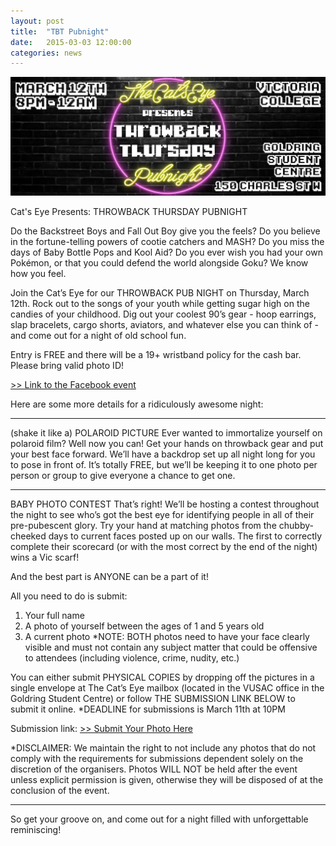 ```yaml
---
layout: post
title:  "TBT Pubnight"
date:   2015-03-03 12:00:00
categories: news
---
```


<img id="img" src="/img/tbtbanner.jpg">

Cat's Eye Presents: THROWBACK THURSDAY PUBNIGHT

Do the Backstreet Boys and Fall Out Boy give you the feels? Do you believe in the fortune-telling powers of cootie catchers and MASH? Do you miss the days of Baby Bottle Pops and Kool Aid? Do you ever wish you had your own Pokémon, or that you could defend the world alongside Goku? We know how you feel.

Join the Cat’s Eye for our THROWBACK PUB NIGHT on Thursday, March 12th. Rock out to the songs of your youth while getting sugar high on the candies of your childhood. Dig out your coolest 90’s gear - hoop earrings, slap bracelets, cargo shorts, aviators, and whatever else you can think of - and come out for a night of old school fun. 

Entry is FREE and there will be a 19+ wristband policy for the cash bar. Please bring valid photo ID!

<a href="https://www.facebook.com/events/1404010673241901">>> Link to the Facebook event</a>

Here are some more details for a ridiculously awesome night:

- - -

(shake it like a) POLAROID PICTURE
Ever wanted to immortalize yourself on polaroid film? Well now you can!
Get your hands on throwback gear and put your best face forward. We’ll have a backdrop set up all night long for you to pose in front of. It’s totally FREE, but we’ll be keeping it to one photo per person or group to give everyone a chance to get one.

- - -

BABY PHOTO CONTEST
That’s right! We’ll be hosting a contest throughout the night to see who’s got the best eye for identifying people in all of their pre-pubescent glory. 
Try your hand at matching photos from the chubby-cheeked days to current faces posted up on our walls. The first to correctly complete their scorecard (or with the most correct by the end of the night) wins a Vic scarf!

And the best part is ANYONE can be a part of it!

All you need to do is submit:
1) Your full name
2) A photo of yourself between the ages of 1 and 5 years old
3) A current photo
*NOTE: BOTH photos need to have your face clearly visible and must not contain any subject matter that could be offensive to attendees (including violence, crime, nudity, etc.)

You can either submit PHYSICAL COPIES by dropping off the pictures in a single envelope at The Cat’s Eye mailbox (located in the VUSAC office in the Goldring Student Centre) or follow THE SUBMISSION LINK BELOW to submit it online.
*DEADLINE for submissions is March 11th at 10PM

Submission link: <a href="http://form.jotform.ca/form/50567870416258">>> Submit Your Photo Here</a>

*DISCLAIMER: We maintain the right to not include any photos that do not comply with the requirements for submissions dependent solely on the discretion of the organisers. Photos WILL NOT be held after the event unless explicit permission is given, otherwise they will be disposed of at the conclusion of the event.

- - -

So get your groove on, and come out for a night filled with unforgettable reminiscing!